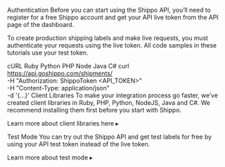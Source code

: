 Authentication
Before you can start using the Shippo API, you’ll need to register for a free Shippo account and get your API live token from the API page of the dashboard.

To create production shipping labels and make live requests, you must authenticate your requests using the live token. All code samples in these tutorials use your test token.

cURL
Ruby
Python
PHP
Node
Java
C#
curl https://api.goshippo.com/shipments/  \
-H "Authorization: ShippoToken <API_TOKEN>" \
-H "Content-Type: application/json"  \
-d '{...}'
Client Libraries
To make your integration process go faster, we’ve created client libraries in Ruby, PHP, Python, NodeJS, Java and C#. We recommend installing them first before you start with Shippo.

Learn more about client libraries here ▸

Test Mode
You can try out the Shippo API and get test labels for free by using your API test token instead of the live token.

Learn more about test mode ▸